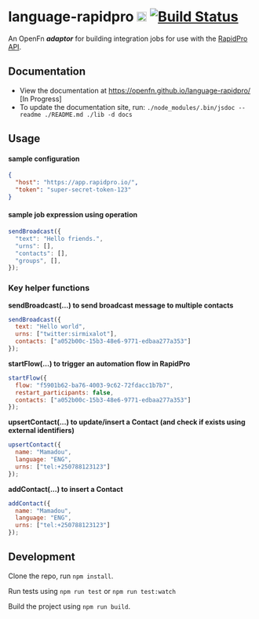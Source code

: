 # language-rapidpro [<img src="https://avatars2.githubusercontent.com/u/9555108?s=200&v=4)" alt="alt text" height="20">](https://www.openfn.org) [![Build Status](https://travis-ci.org/OpenFn/language-rapidpro.svg?branch=master)](https://travis-ci.org/OpenFn/language-rapidpro)

An OpenFn **_adaptor_** for building integration jobs for use with the
[RapidPro API](https://rapidpro.io/api/v2/).

## Documentation

- View the documentation at https://openfn.github.io/language-rapidpro/ [In Progress]
- To update the documentation site, run:
  `./node_modules/.bin/jsdoc --readme ./README.md ./lib -d docs`

## Usage

#### sample configuration

```json
{
  "host": "https://app.rapidpro.io/",
  "token": "super-secret-token-123"
}
```

#### sample job expression using operation

```js
sendBroadcast({
  "text": "Hello friends.",
  "urns": [],
  "contacts": [],
  "groups", [],
});
```

### Key helper functions 

**sendBroadcast(...) to send broadcast message to multiple contacts**
```js
sendBroadcast({
  text: "Hello world",
  urns: ["twitter:sirmixalot"],
  contacts: ["a052b00c-15b3-48e6-9771-edbaa277a353"]
});
```

**startFlow(...) to trigger an automation flow in RapidPro**
```js
startFlow({
  flow: "f5901b62-ba76-4003-9c62-72fdacc1b7b7",
  restart_participants: false,
  contacts: ["a052b00c-15b3-48e6-9771-edbaa277a353"]
});
```
**upsertContact(...) to update/insert a Contact (and check if exists using external identifiers)**
```js
upsertContact({
  name: "Mamadou",
  language: "ENG",
  urns: ["tel:+250788123123"]
});
```

**addContact(...) to insert a Contact**
```js
addContact({
  name: "Mamadou",
  language: "ENG",
  urns: ["tel:+250788123123"]
});
```

## Development

Clone the repo, run `npm install`.

Run tests using `npm run test` or `npm run test:watch`

Build the project using `npm run build`.
